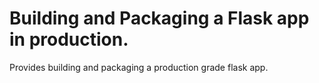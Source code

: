 # Building and Packaging a Flask app in production.
Provides building and packaging a production grade flask app.
